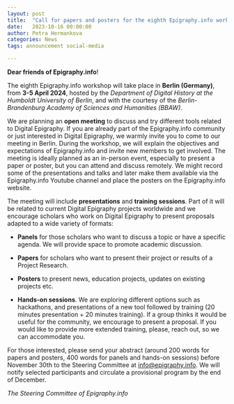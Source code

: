 ```yaml
---
layout: post
title:  "Call for papers and posters for the eighth Epigraphy.info workshop in April 2024"
date:   2023-10-16 00:00:00
author: Petra Hermankova
categories: News
tags: announcement social-media

---
```


**Dear friends of Epigraphy.info**!

The eighth Epigraphy.info workshop will take place in **Berlin (Germany)**, from **3-5 April 2024**, hosted by the *Department of Digital History at the Humboldt University of Berlin*, and with the courtesy of the *Berlin-Brandenburg Academy of Sciences and Humanities (BBAW)*.

We are planning an **open meeting** to discuss and try different tools related to Digital Epigraphy. If you are already part of the Epigraphy.info community or just interested in Digital Epigraphy, we warmly invite you to come to our meeting in Berlin. During the workshop, we will explain the objectives and expectations of Epigraphy.info and invite new members to get involved. The meeting is ideally planned as an in-person event, especially to present a paper or poster, but you can attend and discuss remotely. We might record some of the presentations and talks and later make them available via the Epigraphy.info Youtube channel and place the posters on the Epigraphy.info website.

The meeting will include **presentations** and **training sessions**. Part of it will be related to current Digital Epigraphy projects worldwide and we encourage scholars who work on Digital Epigraphy to present proposals adapted to a wide variety of formats:

- **Panels** for those scholars who want to discuss a topic or have a specific agenda. We will provide space to promote academic discussion.

- **Papers** for scholars who want to present their project or results of a Project Research.

- **Posters** to present news, education projects, updates on existing projects etc.

- **Hands-on sessions**. We are exploring different options such as hackathons, and presentations of a new tool followed by training (20 minutes presentation + 20 minutes training). If a group thinks it would be useful for the community, we encourage to present a proposal. If you would like to provide more extended training, please, reach out, so we can accommodate you.

For those interested, please send your abstract (around 200 words for papers and posters, 400 words for panels and hands-on sessions) before November 30th to the Steering Committee at info@epigraphy.info. We will notify selected participants and circulate a provisional program by the end of December.

*The Steering Committee of Epigraphy.info*
